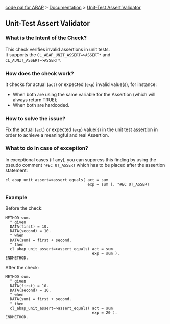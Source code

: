 [code pal for ABAP](../../README.md) > [Documentation](../check_documentation.md) > [Unit-Test Assert Validator](unit_test_assert.md)

## Unit-Test Assert Validator

### What is the Intent of the Check?

This check verifies invalid assertions in unit tests.  
It supports the `CL_ABAP_UNIT_ASSERT=>ASSERT*` and `CL_AUNIT_ASSERT=>ASSERT*`.

### How does the check work?

It checks for actual (`act`) or expected (`exp`) invalid value(s), for instance:
- When both are using the same variable for the Assertion (which will always return TRUE);
- When both are hardcoded.

### How to solve the issue?

Fix the actual (`act`) or expected (`exp`) value(s) in the unit test assertion in order to achieve a meaningful and real Assertion.

### What to do in case of exception?

In exceptional cases (if any), you can suppress this finding by using the pseudo comment `"#EC UT_ASSERT` which has to be placed after the assertion statement:

```abap
cl_abap_unit_assert=>assert_equals( act = sum 
                                    exp = sum ). "#EC UT_ASSERT 
```

### Example

Before the check:

```abap
METHOD sum. 
  " given 
  DATA(first) = 10. 
  DATA(second) = 10. 
  " when 
  DATA(sum) = first + second. 
  " then 
  cl_abap_unit_assert=>assert_equals( act = sum 
                                      exp = sum ).
ENDMETHOD. 
```

After the check:

```abap
METHOD sum. 
  " given 
  DATA(first) = 10. 
  DATA(second) = 10. 
  " when 
  DATA(sum) = first + second. 
  " then 
  cl_abap_unit_assert=>assert_equals( act = sum 
                                      exp = 20 ).
ENDMETHOD. 
```
